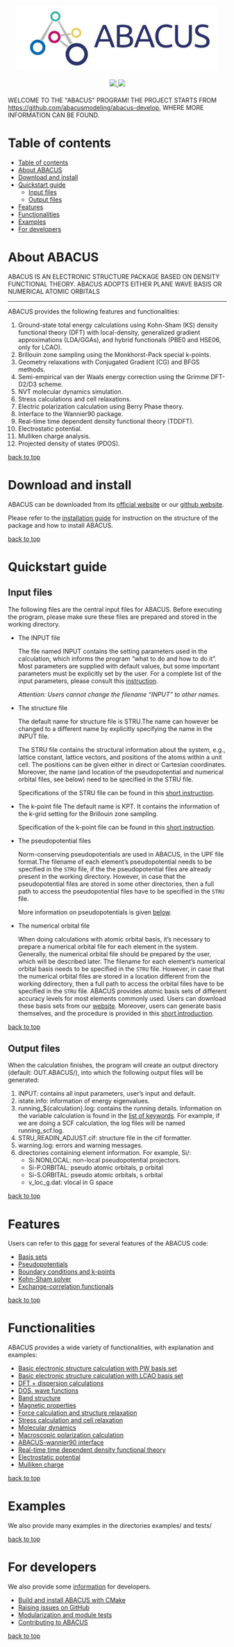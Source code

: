 <div style="text-align:center; margin: 20px">
    <img src="documents/abacus-logo.jpg">
</div>

<div style="text-align:center; margin: 20px">
    <a href="https://github.com/deepmodeling/abacus-develop/actions/workflows/container.yml">
        <img src="https://github.com/deepmodeling/abacus-develop/actions/workflows/container.yml/badge.svg">
    </a>
    <a href="https://github.com/deepmodeling/abacus-develop/actions/workflows/test.yml">
        <img src="https://github.com/deepmodeling/abacus-develop/actions/workflows/test.yml/badge.svg">
    </a>
</div>

<a id="readme-top"></a>
WELCOME TO THE "ABACUS" PROGRAM!
THE PROJECT STARTS FROM https://github.com/abacusmodeling/abacus-develop,
WHERE MORE INFORMATION CAN BE FOUND.

# Table of contents
- [Table of contents](#table-of-contents)
- [About ABACUS](#about-abacus)
- [Download and install](#download-and-install)
- [Quickstart guide](#quickstart-guide)
  - [Input files](#input-files)
  - [Output files](#output-files)
- [Features](#features)
- [Functionalities](#functionalities)
- [Examples](#examples)
- [For developers](#for-developers)


# About ABACUS
ABACUS IS AN ELECTRONIC STRUCTURE PACKAGE BASED ON DENSITY FUNCTIONAL THEORY.
ABACUS ADOPTS EITHER PLANE WAVE BASIS OR NUMERICAL ATOMIC ORBITALS

---

ABACUS provides the following features and functionalities:

1. Ground-state total energy calculations using Kohn-Sham (KS) density functional theory
(DFT) with local-density, generalized gradient approximations (LDA/GGAs), and hybrid functionals
(PBE0 and HSE06, only for LCAO).
2. Brillouin zone sampling using the Monkhorst-Pack special k-points.
3. Geometry relaxations with Conjugated Gradient (CG) and BFGS methods.
4. Semi-empirical van der Waals energy correction using the Grimme DFT-D2/D3 scheme.
5. NVT molecular dynamics simulation.
6. Stress calculations and cell relaxations.
7. Electric polarization calculation using Berry Phase theory.
8. Interface to the Wannier90 package.
9. Real-time time dependent density functional theory (TDDFT).
10. Electrostatic potential.
11. Mulliken charge analysis.
12. Projected density of states (PDOS).

[back to top](#readme-top)

# Download and install
ABACUS can be downloaded from its [official website](http://abacus.ustc.edu.cn/) or our [github website](https://github.com/deepmodeling/abacus-develop.git).

Please refer to the [installation guide](doc/install.md) for instruction on the structure of the package and how to install ABACUS.

[back to top](#readme-top)

# Quickstart guide

## Input files
The following files are the central input files for ABACUS. Before executing the program, please
make sure these files are prepared and stored in the working directory.
- The INPUT file

    The file named INPUT contains the setting parameters used in the calculation, which informs the program “what to do and how to do it”. Most parameters are supplied with default values, but some important parameters must be explicitly set by the user. For a complete list of the input parameters, please consult this [instruction](doc/input-main.md).

    *Attention: Users cannot change the filename “INPUT” to other names.*
- The structure file

    The default name for structure file is STRU.The name can however be changed to a different name by explicitly specifying the name in the INPUT file.

    The STRU file contains the structural information about the system, e.g., lattice constant, lattice vectors, and positions of the atoms within a unit cell. The positions can be given either in direct or Cartesian coordinates. Moreover, the name (and location of the pseudopotential and numerical orbital files, see below) need to be specified in the STRU file.

    Specifications of the STRU file can be found in this [short instruction](doc/input-stru.md).
- The k-point file
    The default name is KPT. It contains the information of the k-grid setting for the Brillouin zone sampling.

    Specification of the k-point file can be found in this [short instruction](doc/input-kpt.md).
- The pseudopotential files

    Norm-conserving pseudopotentials are used in ABACUS, in the UPF file format.The filename of each element’s pseudopotential needs to be specified in the `STRU` file, if the the pseudopotential files are already present in the working directory. However, in case that the pseudopotential files are stored in some other directories, then a full path to access the pseudopotential files have to be specified in the `STRU` file.

    More information on pseudopotentials is given [below](#pseudopotentials).

- The numerical orbital file

    When doing calculations with atomic orbital basis, it’s necessary to prepare a numerical orbital file for each element in the system. Generally, the numerical orbital file should be prepared by the user, which will be described later. The filename for each element’s numerical orbital basis needs to be specified in the `STRU` file. However, in case that the numerical orbital files are stored in a location different from the working ddirectory, then a full path to access the orbital files have to be specified in the `STRU` file.
    ABACUS provides atomic basis sets of different accuracy levels for most elements commonly used. Users can download these basis sets from our [website](http://abacus.ustc.edu.cn/pseudo.html). Moreover, users can generate basis themselves, and the procedure is provided in this [short introduction](doc/generate-basis.md).

[back to top](#readme-top)

## Output files

When the calculation finishes, the program will create an output directory (default: OUT.ABACUS/),
into which the following output files will be generated:
1. INPUT: contains all input parameters, user’s input and default.
2. istate.info: information of energy eigenvalues.
3. running_${calculation}.log: contains the running details. Information on the variable calculation is found in the [list of keywords](doc/input-main.md#calculation). For example, if we are doing a SCF calculation, the log files will be named running_scf.log.
4. STRU_READIN_ADJUST.cif: structure file in the cif formatter.
5. warning.log: errors and warning messages.
6. directories containing element information. For example, Si/:
    - Si.NONLOCAL: non-local pseudopotential projectors.
    - Si-P.ORBITAL: pseudo atomic orbitals, p orbital
    - Si-S.ORBITAL: pseudo atomic orbitals, s orbital
    - v_loc_g.dat: vlocal in G space

[back to top](#readme-top)

# Features

Users can refer to this [page](doc/features.md) for several features of the ABACUS code:

   - [Basis sets](doc/features.md#basis-sets)
   - [Pseudopotentials](doc/features.md#pseudopotentials)
   - [Boundary conditions and k-points](doc/features.md#boundary-conditions-and-k-points)
   - [Kohn-Sham solver](doc/features.md#kohn-sham-solver)
   - [Exchange-correlation functionals](doc/features.md#exchange-correlation-functionals)

[back to top](#readme-top)

# Functionalities
ABACUS provides a wide variety of functionalities, with explanation and examples:

- [Basic electronic structure calculation with PW basis set](doc/examples/basic-pw.md)
- [Basic electronic structure calculation with LCAO basis set](doc/examples/basic-lcao.md)
- [DFT + dispersion calculations](doc/examples/dispersion.md)
- [DOS, wave functions](doc/examples/dos.md)
- [Band structure](doc/examples/band-struc.md)
- [Magnetic properties](doc/examples/magnetic.md)
- [Force calculation and structure relaxation](doc/examples/force.md)
- [Stress calculation and cell relaxation](doc/examples/stress.md)
- [Molecular dynamics](doc/examples/md.md)
- [Macroscopic polarization calculation](doc/examples/berry-phase.md)
- [ABACUS-wannier90 interface](doc/examples/wannier90.md)
- [Real-time time dependent density functional theory](doc/examples/tddft.md)
- [Electrostatic potential](doc/examples/potential.md)
- [Mulliken charge](doc/examples/mulliken.md)

[back to top](#readme-top)

# Examples
We also provide many examples in the directories examples/ and tests/

[back to top](#readme-top)

# For developers

We also provide some [information](doc/developers.md) for developers.
- [Build and install ABACUS with CMake](doc/developers.md#build-and-install-abacus-with-cmake)
- [Raising issues on GitHub](doc/developers.md#raising-issues-on-github)
- [Modularization and module tests](doc/developers.md#modularization-and-module-tests)
- [Contributing to ABACUS](doc/developers.md#contributing-to-abacus)

[back to top](#readme-top)
